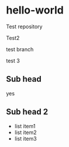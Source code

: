 # hello-world
Test repository

Test2

test branch

test 3

## Sub head
yes

## Sub head 2
* list item1
* list item2
* list item3

